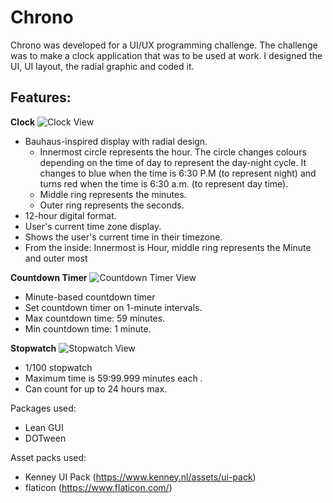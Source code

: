 # Chrono

Chrono was developed for a UI/UX programming challenge. The challenge was to make a clock application that was to be used at work.
I designed the UI, UI layout, the radial graphic and coded it.

## Features:
**Clock**
![Clock View](https://user-images.githubusercontent.com/9075833/225640182-3d851e1d-9be0-4b80-880a-cb8593ba7c1f.png)

- Bauhaus-inspired display with radial design.
  - Innermost circle represents the hour. The circle changes colours depending on the time of day to represent the day-night cycle. It changes to blue when the time is 6:30 P.M (to represent night) and turns red when the time is 6:30 a.m. (to represent day time).
  - Middle ring represents the minutes.
  - Outer ring represents the seconds.
- 12-hour digital format.
- User's current time zone display.
- Shows the user's current time in their timezone.
- From the inside: Innermost is Hour, middle ring represents the Minute and outer most 

**Countdown Timer**
![Countdown Timer View](https://user-images.githubusercontent.com/9075833/225640667-bca4f855-fe64-453b-b4d5-298545294bac.png)

- Minute-based countdown timer
- Set countdown timer on 1-minute intervals.
- Max countdown time: 59 minutes.
- Min countdown time: 1 minute.

**Stopwatch**
![Stopwatch View](https://user-images.githubusercontent.com/9075833/225640631-ecacec0b-13ab-488e-8ecd-6f11ac0e18f9.png)

- 1/100 stopwatch
- Maximum time is 59:99.999 minutes each .
- Can count for up to 24 hours max.

Packages used:
- Lean GUI
- DOTween

Asset packs used:
- Kenney UI Pack (https://www.kenney.nl/assets/ui-pack)
- flaticon (https://www.flaticon.com/)
